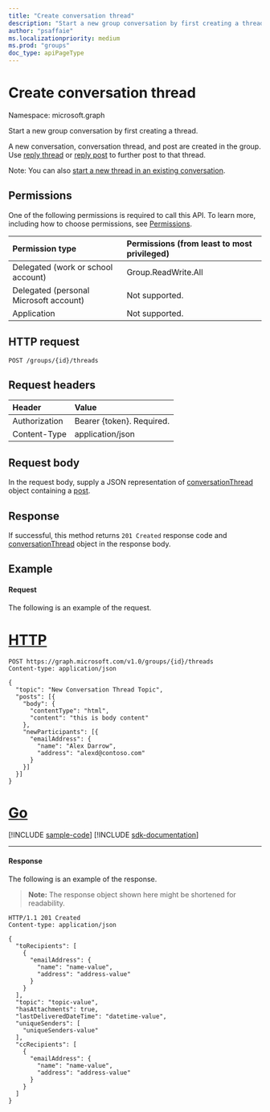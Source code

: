 ```yaml
---
title: "Create conversation thread"
description: "Start a new group conversation by first creating a thread. "
author: "psaffaie"
ms.localizationpriority: medium
ms.prod: "groups"
doc_type: apiPageType
---
```


# Create conversation thread

Namespace: microsoft.graph

Start a new group conversation by first creating a thread.

A new conversation, conversation thread, and post are created in the group.
Use [reply thread](conversationthread-reply.md) or [reply post](post-reply.md) to further post to that thread.

Note: You can also [start a new thread in an existing conversation](conversation-post-threads.md).

## Permissions

One of the following permissions is required to call this API. To learn more, including how to choose permissions, see [Permissions](/graph/permissions-reference).

| Permission type                        | Permissions (from least to most privileged) |
| :------------------------------------- | :------------------------------------------ |
| Delegated (work or school account)     | Group.ReadWrite.All                         |
| Delegated (personal Microsoft account) | Not supported.                              |
| Application                            | Not supported.                              |

## HTTP request

<!-- { "blockType": "ignored" } -->

```http
POST /groups/{id}/threads
```

## Request headers

| Header        | Value                     |
| :------------ | :------------------------ |
| Authorization | Bearer {token}. Required. |
| Content-Type  | application/json          |

## Request body

In the request body, supply a JSON representation of [conversationThread](../resources/conversationthread.md) object containing a [post](../resources/post.md).

## Response

If successful, this method returns `201 Created` response code and [conversationThread](../resources/conversationthread.md) object in the response body.

## Example

#### Request

The following is an example of the request.

# [HTTP](#tab/http)

<!-- {
  "blockType": "request",
  "name": "create_conversationthread_from_group"
}-->

```http
POST https://graph.microsoft.com/v1.0/groups/{id}/threads
Content-type: application/json

{
  "topic": "New Conversation Thread Topic",
  "posts": [{
    "body": {
      "contentType": "html",
      "content": "this is body content"
    },
    "newParticipants": [{
      "emailAddress": {
        "name": "Alex Darrow",
        "address": "alexd@contoso.com"
      }
    }]
  }]
}
```

# [Go](#tab/go)
[!INCLUDE [sample-code](../includes/snippets/go/create-conversationthread-from-group-go-snippets.md)]
[!INCLUDE [sdk-documentation](../includes/snippets/snippets-sdk-documentation-link.md)]

---

#### Response

The following is an example of the response.

> **Note:** The response object shown here might be shortened for readability.

<!-- {
  "blockType": "response",
  "truncated": true,
  "@odata.type": "microsoft.graph.conversationThread"
} -->

```http
HTTP/1.1 201 Created
Content-type: application/json

{
  "toRecipients": [
    {
      "emailAddress": {
        "name": "name-value",
        "address": "address-value"
      }
    }
  ],
  "topic": "topic-value",
  "hasAttachments": true,
  "lastDeliveredDateTime": "datetime-value",
  "uniqueSenders": [
    "uniqueSenders-value"
  ],
  "ccRecipients": [
    {
      "emailAddress": {
        "name": "name-value",
        "address": "address-value"
      }
    }
  ]
}
```

<!-- uuid: 8fcb5dbc-d5aa-4681-8e31-b001d5168d79
2015-10-25 14:57:30 UTC -->
<!-- {
  "type": "#page.annotation",
  "description": "Create thread",
  "keywords": "",
  "section": "documentation",
  "tocPath": "",
  "suppressions": [
  ]
}-->
